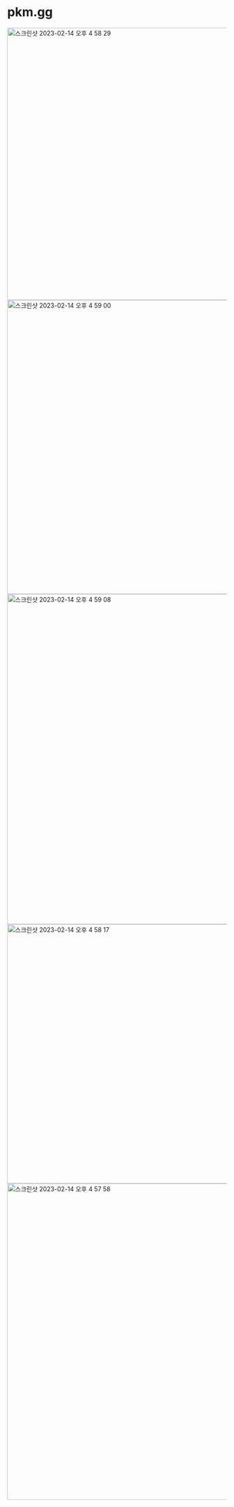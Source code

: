 # pkm.gg
<img width="625" alt="스크린샷 2023-02-14 오후 4 58 29" src="https://user-images.githubusercontent.com/45891877/218674914-75646253-5046-4305-9a98-6e9a161a69af.png">
<img width="675" alt="스크린샷 2023-02-14 오후 4 59 00" src="https://user-images.githubusercontent.com/45891877/218674966-d24d02e5-deb1-4d3f-9b3f-50faae2d97d0.png">
<img width="758" alt="스크린샷 2023-02-14 오후 4 59 08" src="https://user-images.githubusercontent.com/45891877/218675044-61bc0b58-0543-45a7-bcef-92e471e8d9ee.png">
<img width="595" alt="스크린샷 2023-02-14 오후 4 58 17" src="https://user-images.githubusercontent.com/45891877/218675051-5dff12d2-fba6-436b-b71b-13719b3f905e.png">
<img width="726" alt="스크린샷 2023-02-14 오후 4 57 58" src="https://user-images.githubusercontent.com/45891877/218675053-b7480889-26b4-4d42-a250-e9a304ffb95e.png">
